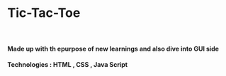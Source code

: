 <h1> Tic-Tac-Toe</h1><br>
<h4>Made up with th epurpose of new learnings and also dive into GUI side</h4>
<h4>Technologies : HTML , CSS , Java Script </h4>

